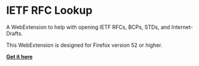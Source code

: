 # IETF RFC Lookup

A WebExtension to help with opening IETF RFCs, BCPs, STDs, and Internet-Drafts.

This WebExtension is designed for Firefox version 52 or higher.

**[Get it here](https://github.com/linuxwolf/rfc-lookup/releases/download/v0.1.0/addon-signed.xpi)**
